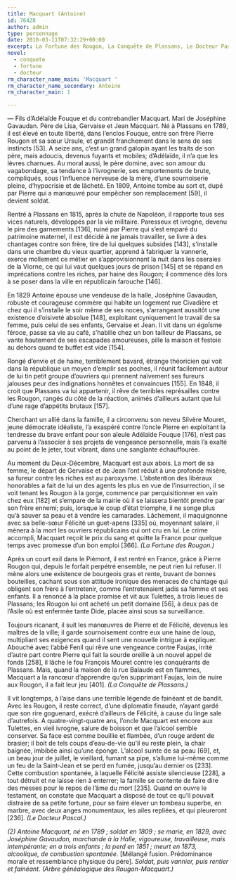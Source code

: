 ```yaml
---
title: Macquart (Antoine)
id: 76428
author: admin
type: personnage
date: 2010-03-11T07:32:29+00:00
excerpt: La Fortune des Rougon, La Conquête de Plassans, Le Docteur Pascal
novel:
  - conquete
  - fortune
  - docteur
rm_character_name_main: 'Macquart '
rm_character_name_secondary: Antoine
rm_character_main: 1

---
```

— Fils d’Adélaïde Fouque et du contrebandier Macquart. Mari de Joséphine Gavaudan. Père de Lisa, Gervaise et Jean Macquart. Né à Plassans en 1789, il est élevé en toute liberté, dans l’enclos Fouque, entre son frère Pierre Rougon et sa sœur Ursule, et grandit franchement dans le sens de ses instincts [53]. A seize ans, c’est un grand galopin ayant les traits de son père, mais adoucis, devenus fuyants et mobiles; d’Adélaïde, il n’a que les lèvres charnues. Au moral aussi, le père domine, avec son amour du vagabondage, sa tendance à l’ivrognerie, ses emportements de brute, compliqués, sous l’influence nerveuse de la mère, d’une sournoiserie pleine, d’hypocrisie et de lâcheté. En 1809, Antoine tombe au sort et, dupé par Pierre qui a manœuvré pour empêcher son remplacement [59], il devient soldat.

Rentré à Plassans en 1815, après la chute de Napoléon, il rapporte tous ses vices naturels, développés par la vie militaire. Paresseux et ivrogne, devenu le pire des garnements [136], ruiné par Pierre qui s’est emparé du patrimoine maternel, il est décidé à ne jamais travailler, se livre à des chantages contre son frère, tire de lui quelques subsides [143], s’installe dans une chambre du vieux quartier, apprend à fabriquer la vannerie, exerce mollement ce métier en s’approvisionnant la nuit dans les oseraies de la Viorne, ce qui lui vaut quelques jours de prison [145] et se répand en imprécations contre les riches, par haine des Rougon; il commence dès lors à se poser dans la ville en républicain farouche [146].

En 1829 Antoine épouse une vendeuse de la halle, Joséphine Gavaudan, robuste et courageuse commère qui habite un logement rue Civadière et chez qui il s’installe le soir même de ses noces, s’arrangeant aussitôt une existence d’oisiveté absolue [148], exploitant cyniquement le travail de sa femme, puis celui de ses enfants, Gervaise et Jean. Il vit dans un égoïsme féroce, passe sa vie au café, s’habille chez un bon tailleur de Plassans, se vante hautement de ses escapades amoureuses, pille la maison et festoie au dehors quand te buffet est vide [154].

Rongé d’envie et de haine, terriblement bavard, étrange théoricien qui voit dans la république un moyen d’emplir ses poches, il réunit facilement autour de lui tin petit groupe d’ouvriers qui prennent naïvement ses fureurs jalouses peur des indignations honnêtes et convaincues [155]. En 1848, il croit que Plassans va lui appartenir, il rêve de terribles représailles contre les Rougon, rangés du côté de la réaction, animés d’ailleurs autant que lui d’une rage d’appétits brutaux [157].

Cherchant un allié dans la famille, il a circonvenu son neveu Silvère Mouret, jeune démocrate idéaliste, l’a exaspéré contre l’oncle Pierre en exploitant la tendresse du brave enfant pour son aïeule Adélaïde Fouque [176], n’est pas parvenu à l’associer à ses projets de vengeance personnelle, mais l’a exalté au point de le jeter, tout vibrant, dans une sanglante échauffourée.

Au moment du Deux-Décembre, Macquart est aux abois. La mort de sa femme, le départ de Gervaise et de Jean l’ont réduit à une profonde misère, sa fureur contre les riches est au paroxysme. L’abstention des libéraux honorables a fait de lui un des agents les plus en vue de l’insurrection, il se voit tenant les Rougon à la gorge, commence par perquisitionner en vain chez eux [182] et s’empare de la mairie où il se laissera bientôt prendre par son frère ennemi; puis, lorsque le coup d’état triomphe, il ne songe plus qu’à sauver sa peau et à vendre les camarades. Lâchement, il maquignonne avec sa belle-sœur Félicité un guet-apens [335] où, moyennant salaire, il mènera à la mort les ouvriers républicains qui ont cru en lui. Le crime accompli, Macquart reçoit le prix du sang et quitte la France pour quelque temps avec promesse d’un bon emploi [366]. _(La Fortune des Rougon.)_

Après un court exil dans le Piémont, il est rentré en France, grâce à Pierre Rougon qui, depuis le forfait perpétré ensemble, ne peut rien lui refuser. Il mène alors une existence de bourgeois gras et rente, buvant de bonnes bouteilles, cachant sous son attitude ironique des menaces de chantage qui obligent son frère à l’entretenir, comme l’entretenaient jadis sa femme et ses enfants. Il a renoncé à la place promise et vit aux Tulettes, à trois lieues de Plassans; les Rougon lui ont acheté un petit domaine [56], à deux pas de l’Asile où est enfermée tante Dide, placée ainsi sous sa surveillance.

Toujours ricanant, il suit les manœuvres de Pierre et de Félicité, devenus les maîtres de la ville; il garde sournoisement contre eux une haine de loup, multipliant ses exigences quand il sent une nouvelle intrigue à expliquer. Abouché avec l’abbé Fenil qui rêve une vengeance contre Faujas, irrité d’autre part contre Pierre qui fait la sourde oreille à un nouvel appel de fonds [258], il lâche le fou François Mouret contre les conquérants de Plassans. Mais, quand la maison de la rue Balaude est en flammes, Macquart a la rancœur d’apprendre qu’en supprimant Faujas, loin de nuire aux Rougon, il a fait leur jeu [401]. _(La Conquête de Plassans.)_

Il vit longtemps, à l’aise dans une terrible légende de fainéant et de bandit. Avec les Rougon, il reste correct, d’une diplomatie finaude, n’ayant gardé que son rire goguenard, exécré d’ailleurs de Félicité, à cause du linge sale d’autrefois. A quatre-vingt-quatre ans, l’oncle Macquart est encore aux Tulettes, en vieil ivrogne, salure de boisson et que l’alcool semble conserver. Sa face est comme bouillie et flambée, d’un rouge ardent de brasier; il boit de tels coups d’eau-de-vie qu’il eu reste plein, la chair baignée, imbibée ainsi qu’une éponge. L’alcool suinte de sa peau [69], et, un beau jour de juillet, le vieillard, fumant sa pipe, s’allume lui-même comme un feu de la Saint-Jean et se perd en fumée, jusqu’au dernier os [233]. Cette combustion spontanée, à laquelle Félicité assiste silencieuse [228], a tout détruit et ne laisse rien à enterrer; la famille se contente de faire dire des messes pour le repos de l’âme du mort [235]. Quand on ouvre le testament, on constate que Macquart a disposé de tout ce qu’il pouvait distraire de sa petite fortune, pour se faire élever un tombeau superbe, en marbre, avec deux anges monumentaux, les ailes repliées, et qui pleureront [236]. _(Le Docteur Pascal.)_

_(2) Antoine Macquart, né en 1789 ; soldat en 1809 ; se marie, en 1829, avec Joséphine Gavaudan, marchande à la Halle, vigoureuse, travailleuse, mais intempérante; en a trois enfants ; la perd en 1851 ; meurt en 1873, alcoolique, de combustion spontanée._ [Mélangé fusion. Prédominance morale et ressemblance physique du père]_. Soldat, puis vannier, puis rentier et fainéant. (Arbre généalogique des Rougon-Macquart.)_